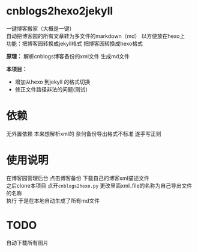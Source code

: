 # cnblogs2hexo2jekyll
一键博客搬家（大概是一键）  
自动把博客园的所有文章转为多文件的markdown（md） 以方便放在hexo上  
功能：把博客园转换成jekyll格式 把博客园转换成hexo格式

**原理：** 解析cnblogs博客备份的xml文件 生成md文件

**本项目：**

 - 增加从hexo 到jekyll 的格式切换
 - 修正文件路径非法的问题(测试)

# 依赖
无外置依赖 本来想解析xml的 奈何备份导出格式不标准 遂手写正则

# 使用说明
在博客园管理后台 点击博客备份 下载自己的博客xml描述文件  
之后clone本项目 点开`cnblogs2hexo.py` 更改里面xml_file的名称为自己导出文件的名称  
执行 于是在本地自动生成了所有md文件  

# TODO
自动下载所有图片  
